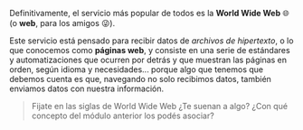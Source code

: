 Definitivamente, el servicio más popular de todos es la **World Wide Web** :globe_with_meridians:(o **web**, para los amigos :stuck_out_tongue_winking_eye:).

Este servicio está pensado para recibir datos de _archivos de hipertexto_, o lo que conocemos como **páginas web**, y consiste en una serie de estándares y automatizaciones que ocurren por detrás y que muestran las páginas en orden, según idioma y necesidades... porque algo que tenemos que debemos cuenta es que, navegando no solo recibimos datos, también enviamos datos con nuestra información.

> Fijate en las siglas de World Wide Web ¿Te suenan a algo? ¿Con qué concepto del módulo anterior los podés asociar?